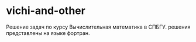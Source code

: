 # vichi-and-other
Решение задач по курсу Вычислительная математика в СПБГУ.
решения представлены на языке фортран.
